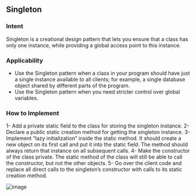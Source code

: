 ## Singleton
### Intent
Singleton is a creational design pattern that lets you ensure that a class has only one instance, while providing a global access point to this instance.

### Applicability
- Use the Singleton pattern when a class in your program should have just a single instance available to all clients; for example, a single database object shared by different parts of the program.
- Use the Singleton pattern when you need stricter control over global variables.

### How to Implement
1- Add a private static field to the class for storing the singleton instance.
2- Declare a public static creation method for getting the singleton instance.
3- Implement “lazy initialization” inside the static method. It should create a new object on its first call and put it into the static field. The method should always return that instance on all subsequent calls.
4- Make the constructor of the class private. The static method of the class will still be able to call the constructor, but not the other objects.
5- Go over the client code and replace all direct calls to the singleton’s constructor with calls to its static creation method.

![image](https://github.com/user-attachments/assets/05827a17-5edc-4d88-97c2-c86c69c0dbcd)
